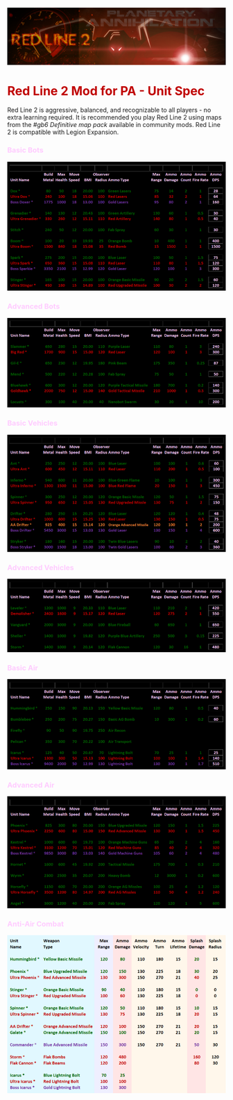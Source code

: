 ![](img/main_title.png)

<span style="color:#C00000">

# Red Line 2 Mod for PA - Unit Spec

</span>

Red Line 2 is aggressive, balanced, and recognizable to all players - no extra learning required. It is recommended you play Red Line 2 using maps from the *#gb6 Definitive map pack* available in community mods. Red Line 2 is compatible with Legion Expansion.

<span style="color:#FFCCFF">

### Basic Bots

</span>

![](img/bots_spec_basic.png)

<span style="color:#FFCCFF">

### Advanced Bots

</span>

![](img/bots_spec_adv.png)

<span style="color:#FFCCFF">

### Basic Vehicles

</span>

![](img/tanks_spec_basic.png)

<span style="color:#FFCCFF">

### Advanced Vehicles

</span>

![](img/tanks_spec_adv.png)

<span style="color:#FFCCFF">

### Basic Air

</span>

![](img/jets_spec_basic.png)

<span style="color:#FFCCFF">

### Advanced Air

</span>

![](img/jets_spec_adv.png)

<span style="color:#FFCCFF">

### Anti-Air Combat

</span>

![](img/air_combat_spec.png)
